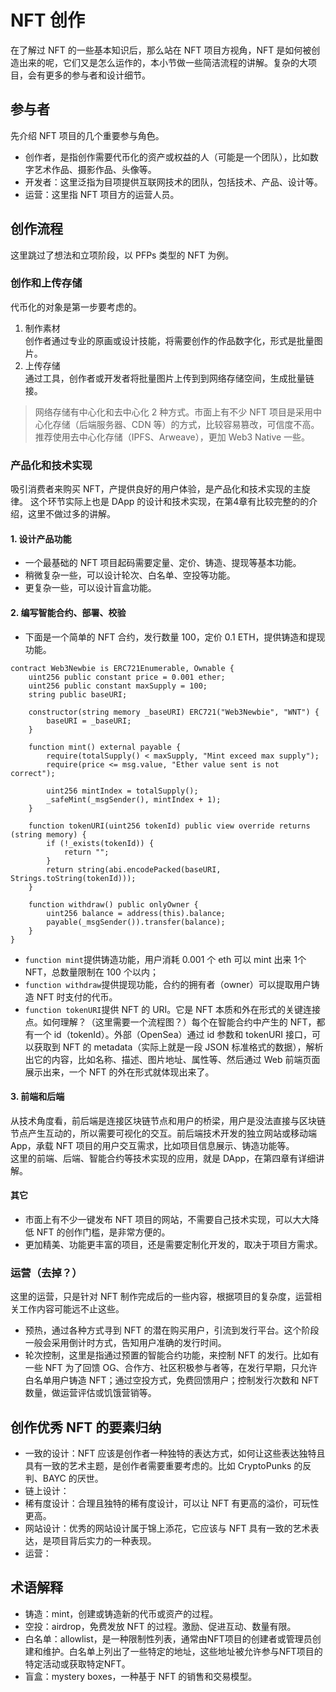 # NFT 创作
在了解过 NFT 的一些基本知识后，那么站在 NFT 项目方视角，NFT 是如何被创造出来的呢，它们又是怎么运作的，本小节做一些简洁流程的讲解。复杂的大项目，会有更多的参与者和设计细节。

## 参与者
先介绍 NFT 项目的几个重要参与角色。
- 创作者，是指创作需要代币化的资产或权益的人（可能是一个团队），比如数字艺术作品、摄影作品、头像等。
- 开发者：这里泛指为目项提供互联网技术的团队，包括技术、产品、设计等。
- 运营：这里指 NFT 项目方的运营人员。

## 创作流程
这里跳过了想法和立项阶段，以 PFPs 类型的 NFT 为例。
### 创作和上传存储
代币化的对象是第一步要考虑的。
1. 制作素材 <br>
创作者通过专业的原画或设计技能，将需要创作的作品数字化，形式是批量图片。
2. 上传存储 <br>
通过工具，创作者或开发者将批量图片上传到到网络存储空间，生成批量链接。
> 网络存储有中心化和去中心化 2 种方式。市面上有不少 NFT 项目是采用中心化存储（后端服务器、CDN 等）的方式，比较容易篡改，可信度不高。推荐使用去中心化存储（IPFS、Arweave），更加 Web3 Native 一些。

### 产品化和技术实现
吸引消费者来购买 NFT，产提供良好的用户体验，是产品化和技术实现的主旋律。 这个环节实际上也是 DApp 的设计和技术实现，在第4章有比较完整的的介绍，这里不做过多的讲解。

#### 1. 设计产品功能
- 一个最基础的 NFT 项目起码需要定量、定价、铸造、提现等基本功能。
- 稍微复杂一些，可以设计轮次、白名单、空投等功能。
- 更复杂一些，可以设计盲盒功能。

#### 2. 编写智能合约、部署、校验 
- 下面是一个简单的 NFT 合约，发行数量 100，定价 0.1 ETH，提供铸造和提现功能。
```solidity
contract Web3Newbie is ERC721Enumerable, Ownable {
    uint256 public constant price = 0.001 ether;
    uint256 public constant maxSupply = 100;
    string public baseURI;

    constructor(string memory _baseURI) ERC721("Web3Newbie", "WNT") {
        baseURI = _baseURI;
    }

    function mint() external payable {
        require(totalSupply() < maxSupply, "Mint exceed max supply");
        require(price <= msg.value, "Ether value sent is not correct");

        uint256 mintIndex = totalSupply();
        _safeMint(_msgSender(), mintIndex + 1);
    }

    function tokenURI(uint256 tokenId) public view override returns (string memory) {
        if (!_exists(tokenId)) {
            return "";
        }
        return string(abi.encodePacked(baseURI, Strings.toString(tokenId)));
    }

    function withdraw() public onlyOwner {
        uint256 balance = address(this).balance;
        payable(_msgSender()).transfer(balance);
    }
}
```
- `function mint`提供铸造功能，用户消耗 0.001 个 eth 可以 mint 出来 1个 NFT，总数量限制在 100 个以内；
- `function withdraw`提供提现功能，合约的拥有者（owner）可以提取用户铸造 NFT 时支付的代币。
- `function tokenURI`提供 NFT 的 URI。它是 NFT 本质和外在形式的关键连接点。如何理解？（这里需要一个流程图？）每个在智能合约中产生的 NFT，都有一个 id（tokenId）。外部（OpenSea）通过 id 参数和 tokenURI 接口，可以获取到 NFT 的 metadata（实际上就是一段 JSON 标准格式的数据），解析出它的内容，比如名称、描述、图片地址、属性等、然后通过 Web 前端页面展示出来，一个 NFT 的外在形式就体现出来了。

#### 3. 前端和后端
从技术角度看，前后端是连接区块链节点和用户的桥梁，用户是没法直接与区块链节点产生互动的，所以需要可视化的交互。前后端技术开发的独立网站或移动端App，承载 NFT 项目的用户交互需求，比如项目信息展示、铸造功能等。<br>
这里的前端、后端、智能合约等技术实现的应用，就是 DApp，在第四章有详细讲解。

#### 其它
- 市面上有不少一键发布 NFT 项目的网站，不需要自己技术实现，可以大大降低 NFT 的创作门槛，是非常方便的。
- 更加精美、功能更丰富的项目，还是需要定制化开发的，取决于项目方需求。

### 运营（去掉？）
这里的运营，只是针对 NFT 制作完成后的一些内容，根据项目的复杂度，运营相关工作内容可能远不止这些。
- 预热，通过各种方式寻到 NFT 的潜在购买用户，引流到发行平台。这个阶段一般会采用倒计时方式，告知用户准确的发行时间。
- 轮次控制，这里是指通过预置的智能合约功能，来控制 NFT 的发行。比如有一些 NFT 为了回馈 OG、合作方、社区积极参与者等，在发行早期，只允许白名单用户铸造 NFT；通过空投方式，免费回馈用户；控制发行次数和 NFT 数量，做运营评估或饥饿营销等。

## 创作优秀 NFT 的要素归纳
- 一致的设计：NFT 应该是创作者一种独特的表达方式，如何让这些表达独特且具有一致的艺术主题，是创作者需要重要考虑的。比如 CryptoPunks 的反判、BAYC 的厌世。
- 链上设计：
- 稀有度设计：合理且独特的稀有度设计，可以让 NFT 有更高的溢价，可玩性更高。
- 网站设计：优秀的网站设计属于锦上添花，它应该与 NFT 具有一致的艺术表达，是项目背后实力的一种表现。
- 运营：

## 术语解释
- 铸造：mint，创建或铸造新的代币或资产的过程。
- 空投：airdrop，免费发放 NFT 的过程。激励、促进互动、数量有限。
- 白名单：allowlist，是一种限制性列表，通常由NFT项目的创建者或管理员创建和维护。白名单上列出了一些特定的地址，这些地址被允许参与NFT项目的特定活动或获取特定NFT。
- 盲盒：mystery boxes，一种基于 NFT 的销售和交易模型。
